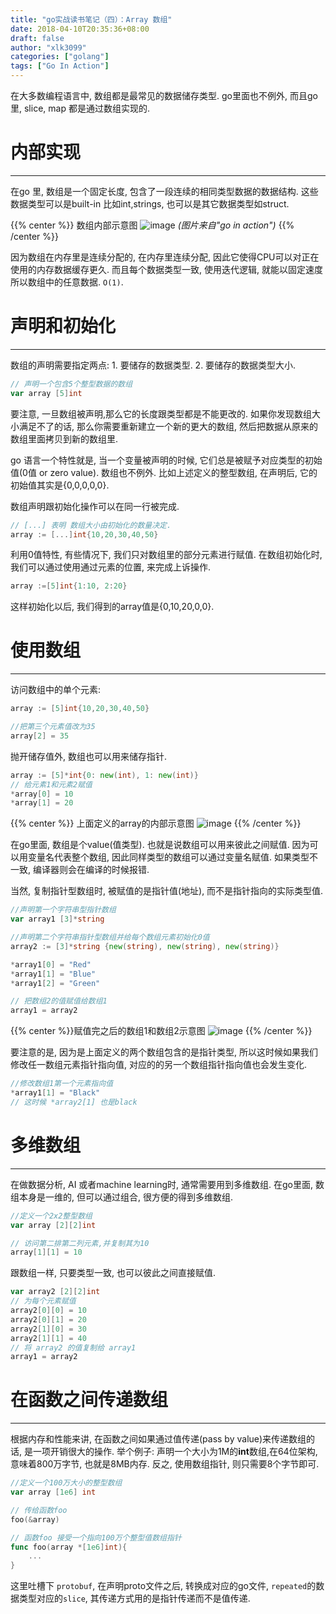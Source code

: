```yaml
---
title: "go实战读书笔记（四）：Array 数组"
date: 2018-04-10T20:35:36+08:00
draft: false
author: "xlk3099"
categories: ["golang"]
tags: ["Go In Action"]
---
```


在大多数编程语言中, 数组都是最常见的数据储存类型.
go里面也不例外, 而且go里, slice, map 都是通过数组实现的.

# 内部实现

---
在go 里, 数组是一个固定长度, 包含了一段连续的相同类型数据的数据结构.
这些数据类型可以是built-in 比如int,strings, 也可以是其它数据类型如struct.

 {{% center %}}
 数组内部示意图
![image](https://user-images.githubusercontent.com/1768412/38557809-cda6037a-3d00-11e8-95f9-0c315fcc45cc.png)
 _(图片来自"go in action")_
 {{% /center %}}

因为数组在内存里是连续分配的, 在内存里连续分配, 因此它使得CPU可以对正在使用的内存数据缓存更久. 而且每个数据类型一致, 使用迭代逻辑, 就能以固定速度所以数组中的任意数据. `O(1)`.

# 声明和初始化

---

数组的声明需要指定两点: 1. 要储存的数据类型. 2. 要储存的数据类型大小.

```go
// 声明一个包含5个整型数据的数组
var array [5]int
```

要注意, 一旦数组被声明,那么它的长度跟类型都是不能更改的. 如果你发现数组大小满足不了的话, 那么你需要重新建立一个新的更大的数组, 然后把数据从原来的数组里面拷贝到新的数组里.

go 语言一个特性就是, 当一个变量被声明的时候, 它们总是被赋予对应类型的初始值(0值 or zero value). 数组也不例外. 比如上述定义的整型数组, 在声明后, 它的初始值其实是{0,0,0,0,0}.

数组声明跟初始化操作可以在同一行被完成.

```go
// [...] 表明 数组大小由初始化的数量决定.
array := [...]int{10,20,30,40,50}
```

利用0值特性, 有些情况下, 我们只对数组里的部分元素进行赋值. 在数组初始化时, 我们可以通过使用通过元素的位置, 来完成上诉操作.

```go
array :=[5]int{1:10, 2:20}
```

这样初始化以后, 我们得到的array值是{0,10,20,0,0}.

# 使用数组

---

访问数组中的单个元素:

```go
array := [5]int{10,20,30,40,50}

//把第三个元素值改为35
array[2] = 35
```

抛开储存值外, 数组也可以用来储存指针.

```go
array := [5]*int{0: new(int), 1: new(int)}
// 给元素1和元素2赋值
*array[0] = 10
*array[1] = 20
```

{{% center %}}
上面定义的array的内部示意图
![image](https://user-images.githubusercontent.com/1768412/38558753-ad3c544c-3d03-11e8-88ba-17bd0d124317.png)
{{% /center %}}

在go里面, 数组是个value(值类型). 也就是说数组可以用来彼此之间赋值. 因为可以用变量名代表整个数组, 因此同样类型的数组可以通过变量名赋值. 如果类型不一致, 编译器则会在编译的时候报错.

当然, 复制指针型数组时, 被赋值的是指针值(地址), 而不是指针指向的实际类型值.

```go
//声明第一个字符串型指针数组
var array1 [3]*string

//声明第二个字符串指针型数组并给每个数组元素初始化0值
array2 := [3]*string {new(string), new(string), new(string)}

*array1[0] = "Red"
*array1[1] = "Blue"
*array1[2] = "Green"

// 把数组2的值赋值给数组1
array1 = array2
```

{{% center %}}赋值完之后的数组1和数组2示意图
![image](https://user-images.githubusercontent.com/1768412/38559153-d3e91624-3d04-11e8-838a-018812570106.png)
{{% /center %}}

要注意的是, 因为是上面定义的两个数组包含的是指针类型, 所以这时候如果我们修改任一数组元素指针指向值, 对应的的另一个数组指针指向值也会发生变化.

```go
//修改数组1第一个元素指向值
*array1[1] = "Black"
// 这时候 *array2[1] 也是black
```

# 多维数组

---

在做数据分析, AI 或者machine learning时, 通常需要用到多维数组. 在go里面, 数组本身是一维的, 但可以通过组合, 很方便的得到多维数组.

```go
//定义一个2x2整型数组
var array [2][2]int

// 访问第二排第二列元素,并复制其为10
array[1][1] = 10
```

跟数组一样, 只要类型一致, 也可以彼此之间直接赋值.

```go
var array2 [2][2]int
// 为每个元素赋值
array2[0][0] = 10
array2[0][1] = 20
array2[1][0] = 30
array2[1][1] = 40
// 将 array2 的值复制给 array1
array1 = array2
```

# 在函数之间传递数组

---

根据内存和性能来讲, 在函数之间如果通过值传递(pass by value)来传递数组的话, 是一项开销很大的操作.
举个例子: 声明一个大小为1M的**int**数组,在64位架构,意味着800万字节, 也就是8MB内存.
反之, 使用数组指针, 则只需要8个字节即可.

```go
//定义一个100万大小的整型数组
var array [1e6] int

// 传给函数foo
foo(&array)

// 函数foo 接受一个指向100万个整型值数组指针
func foo(array *[1e6]int){
    ...
}
```

这里吐槽下 `protobuf`, 在声明proto文件之后, 转换成对应的go文件, `repeated`的数据类型对应的`slice`, 其传递方式用的是指针传递而不是值传递.